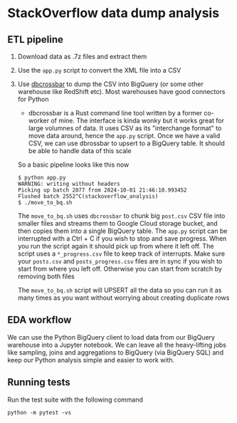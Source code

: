 # StackOverflow data dump analysis

## ETL pipeline

1. Download data as .7z files and extract them
2. Use the `app.py` script to convert the XML file into a CSV
3. Use [dbcrossbar](https://www.dbcrossbar.org/) to dump the CSV into BigQuery (or some other warehouse like RedShift etc). Most warehouses have good connectors for Python

   - dbcrossbar is a Rust command line tool written by a former co-worker of mine. The interface is kinda wonky but it works great for large volumnes of data. It uses CSV as its "interchange format" to move data around, hence the `app.py` script. Once we have a valid CSV, we can use dbrossbar to upsert to a BigQuery table. It should be able to handle data of this scale

   So a basic pipeline looks like this now

   ```
   $ python app.py
   WARNING: writing without headers
   Picking up batch 2077 from 2024-10-01 21:46:10.993452
   Flushed batch 2552^C(stackoverflow_analysis)
   $ ./move_to_bq.sh
   ```

   The `move_to_bq.sh` uses `dbcrossbar` to chunk big `post.csv` CSV file into smaller files and streams them to Google Cloud storage bucket, and then copies them into a single BigQuery table. The `app.py` script can be interrupted with a Ctrl + C if you wish to stop and save progress. When you run the script again it should pick up from where it left off. The script uses a `*_progress.csv` file to keep track of interrupts. Make sure your `posts.csv` and `posts_progress.csv` files are in sync if you wish to start from where you left off. Otherwise you can start from scratch by removing both files

   The `move_to_bq.sh` script will UPSERT all the data so you can run it as many times as you want without worrying about creating duplicate rows

## EDA workflow

We can use the Python BigQuery client to load data from our BigQuery warehouse into a Jupyter notebook. We can leave all the heavy-lifting jobs like sampling, joins and aggregations to BigQuery (via BigQuery SQL) and keep our Python analysis simple and easier to work with.

## Running tests

Run the test suite with the following command

```
python -m pytest -vs
```
